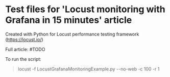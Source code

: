 # Test files for 'Locust monitoring with Grafana in 15 minutes' article
Created with Python for Locust performance testing framework (https://locust.io/)

Full article: #TODO

To run the script:
>locust -f LocustGrafanaMonitoringExample.py --no-web -c 100 -r 1